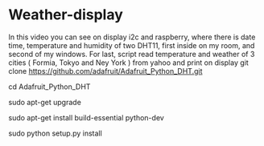 # Weather-display
In this video you can see on display i2c and raspberry, where there is date time, temperature and humidity of two DHT11, first inside on my room, and second of my windows. For last, script read temperature and weather of 3 cities ( Formia, Tokyo and Ney York ) from yahoo and print on display
git clone https://github.com/adafruit/Adafruit_Python_DHT.git

cd Adafruit_Python_DHT

sudo apt-get upgrade

sudo apt-get install build-essential python-dev

sudo python setup.py install

